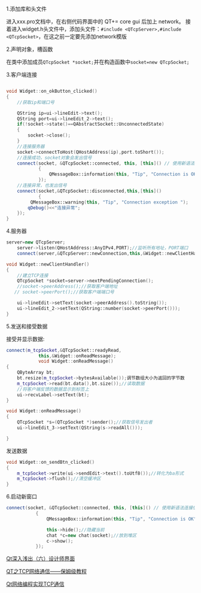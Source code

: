1.添加库和头文件

进入xxx.pro文档中，在右侧代码界面中的 QT+= core gui 后加上 network。
接着进入widget.h头文件中，添加头文件：`#include <QTcpServer>,#include <QTcpSocket>`，在这之前一定要先添加network模版

2.声明对象，槽函数

在类中添加成员`QTcpSocket *socket;`并在构造函数中`socket=new QTcpSocket;`

3.客户端连接

```c++

void Widget::on_okButton_clicked()
{
    //获取ip和端口号

    QString ip=ui->lineEdit->text();
    QString port=ui->lineEdit_2->text();
    if(!socket->state()==QAbstractSocket::UnconnectedState)
    {
        socket->close();
    }
    //连接服务器
    socket->connectToHost(QHostAddress(ip),port.toShort());
    //连接成功，socket对象会发出信号
    connect(socket, &QTcpSocket::connected, this, [this]() // 使用新语法连接信号和槽
            {
                QMessageBox::information(this, "Tip", "Connection is OK");
            });
    //连接异常，也发出信号
    connect(socket,&QTcpSocket::disconnected,this,[this]()
            {
         QMessageBox::warning(this, "Tip", "Connection exception ");
        qDebug()<<"连接异常";
    });
}

```

4.服务器

```c++
server=new QTcpServer;
    server->listen(QHostAddress::AnyIPv4,PORT);//监听所有地址，PORT端口
    connect(server,&QTcpServer::newConnection,this,&Widget::newClientHandler);

void Widget::newClientHandler()
{
    //建立TCP连接
    QTcpSocket *socket=server->nextPendingConnection();
    //socket->peerAddress();//获取客户端地址
   // socket->peerPort();//获取客户端端口号

    ui->lineEdit->setText(socket->peerAddress().toString());
    ui->lineEdit_2->setText(QString::number(socket->peerPort()));
}
```

5.发送和接受数据

接受并显示数据:

```c++
connect(m_tcpSocket,&QTcpSocket::readyRead,
            this,&Widget::onReadMessage);
            void Widget::onReadMessage()
{
    QByteArray bt;
    bt.resize(m_tcpSocket->bytesAvailable());调节数组大小为返回的字节数
    m_tcpSocket->read(bt.data(),bt.size());//读取数据
    //将客户端反馈的数据显示到标签上
    ui->recvLabel->setText(bt);
}

void Widget::onReadMessage()
{
    QTcpSocket *s=(QTcpSocket *)sender();//获取信号发出者
    ui->lineEdit_3->setText(QString(s->readAll()));

}
```

发送数据
```c++
void Widget::on_sendBtn_clicked()
{
    m_tcpSocket->write(ui->sendEdit->text().toUtf8());//转化为ba形式
    m_tcpSocket->flush();//清空缓冲区
}
```

6.启动新窗口
 ```c++
 connect(socket, &QTcpSocket::connected, this, [this]() // 使用新语法连接信号和槽
            {
                QMessageBox::information(this, "Tip", "Connection is OK");

                this->hide();//隐藏当前
                chat *c=new chat(socket);//放到堆区
                c->show();
            });
```

[Qt深入浅出（六）设计师界面](https://blog.csdn.net/qq769651718/article/details/79357904#:~:text=%E5%A6%82%E6%9E%9C%E6%83%B3%E5%9C%A8%E8%AE%BE%E8%AE%A1%E5%B8%88%E5%8F%AF%E4%BB%A5%E5%9C%A8%E5%88%9B%E5%BB%BA%E9%A1%B9%E7%9B%AE%E7%9A%84%E6%97%B6%E5%80%99%E5%8B%BE%E9%80%89%E5%88%9B%E5%BB%BA%E7%95%8C%E9%9D%A2%EF%BC%8C%E9%BB%98%E8%AE%A4%E6%98%AF%E5%8B%BE%E9%80%89%E7%9A%84%E3%80%82,%E4%B9%9F%E5%8F%AF%E4%BB%A5%E5%8D%95%E7%8B%AC%E6%B7%BB%E5%8A%A0%E4%B8%80%E4%B8%AA%E7%95%8C%E9%9D%A2%E6%96%87%E4%BB%B6%EF%BC%8C%E5%8F%B3%E9%94%AE%E5%B7%A5%E7%A8%8B%EF%BC%8C%E6%B7%BB%E5%8A%A0%E6%96%B0%E6%96%87%E4%BB%B6%EF%BC%8C%E9%80%89%E6%8B%A9Qt%EF%BC%8CQt%E8%AE%BE%E8%AE%A1%E5%B8%88%E7%95%8C%E9%9D%A2%E7%B1%BB%20%E8%BF%99%E9%87%8C%E6%9C%89%E5%A4%9A%E4%B8%AA%E7%95%8C%E9%9D%A2%E6%A8%A1%E6%9D%BF%E5%8F%AF%E4%BE%9B%E9%80%89%E6%8B%A9%EF%BC%8C%E9%80%89%E6%8B%A9%E5%85%B6%E4%B8%AD%E4%B8%80%E7%A7%8D%EF%BC%8C%E4%B8%80%E7%9B%B4%E7%82%B9%E5%87%BB%E4%B8%8B%E4%B8%80%E6%AD%A5%E5%8D%B3%E5%8F%AF%E3%80%82)




[QT之TCP网络通信——保姆级教程](https://blog.csdn.net/weixin_74734834/article/details/139690397#:~:text=%E5%9C%A8widget.h%E5%A4%B4%E6%96%87%E4%BB%B6%E4%B8%AD%E6%B7%BB%E5%8A%A0,%23include%20%3CQTcpSocket%3E%E3%80%82)

[Qt网络编程实现TCP通信](https://blog.csdn.net/qq_43686329/article/details/120358274)
